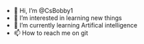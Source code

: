- 👋 Hi, I’m @CsBobby1
- 👀 I’m interested in learning new things
- 🌱 I’m currently learning Artifical intelligence 
- 📫 How to reach me on git

<!---
CsBobby1/CsBobby1 is a ✨ special ✨ repository because its `README.md` (this file) appears on your GitHub profile.
You can click the Preview link to take a look at your changes.
--->
